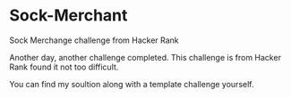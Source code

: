 # Sock-Merchant
Sock Merchange challenge from Hacker Rank


Another day, another challenge completed. This challenge is from Hacker Rank found it not too difficult.

You can find my soultion along with a template challenge yourself.
